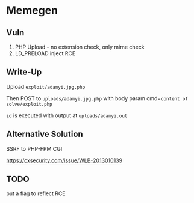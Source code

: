 # Memegen

## Vuln
1. PHP Upload - no extension check, only mime check
2. LD_PRELOAD inject RCE

## Write-Up

Upload `exploit/adamyi.jpg.php`

Then POST to `uploads/adamyi.jpg.php` with body param cmd=`content of solve/exploit.php`

`id` is executed with output at `uploads/adamyi.out`

## Alternative Solution

SSRF to PHP-FPM CGI

https://cxsecurity.com/issue/WLB-2013010139

## TODO

put a flag to reflect RCE
